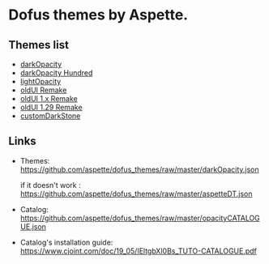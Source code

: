 # Dofus themes by Aspette.

## Themes list

- [darkOpacity](https://github.com/aspette/dofus_themes/blob/master/themes/darkOpacity/darkOpacity.jpg?raw=true)
- [darkOpacity Hundred](https://github.com/aspette/dofus_themes/blob/master/themes/darkOpacity%20Hundred/darkOpacityHundred.jpg?raw=true)
- [lightOpacity](https://github.com/aspette/dofus_themes/blob/master/themes/lightOpacity/lightOpacity.jpg?raw=true)
- [oldUI Remake](https://github.com/aspette/dofus_themes/blob/master/themes/oldUI%20Remake/oldUIPreview.jpg?raw=true)
- [oldUI 1.x Remake](https://github.com/aspette/dofus_themes/blob/master/themes/oldUI%201.x%20Remake/oldUIPreview.jpg?raw=true)
- [oldUI 1.29 Remake](https://github.com/aspette/dofus_themes/blob/master/themes/oldUI%201.29%20Remake/oldUIPreview.jpg?raw=true)
- [customDarkStone](https://github.com/aspette/dofus_themes/blob/master/themes/customDarkStone/darkStonePreview.jpg?raw=true)

## Links

- Themes: 
  https://github.com/aspette/dofus_themes/raw/master/darkOpacity.json
  
  if it doesn't work : https://github.com/aspette/dofus_themes/raw/master/aspetteDT.json
  
- Catalog:
  https://github.com/aspette/dofus_themes/raw/master/opacityCATALOGUE.json
  
- Catalog's installation guide:
  https://www.cjoint.com/doc/19_05/IEltgbXl0Bs_TUTO-CATALOGUE.pdf
